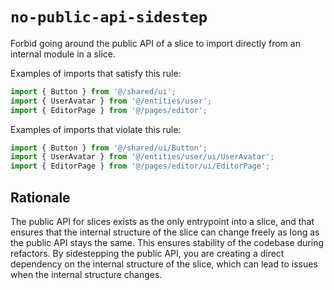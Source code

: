 # `no-public-api-sidestep`

Forbid going around the public API of a slice to import directly from an internal module in a slice.

Examples of imports that satisfy this rule:

```ts
import { Button } from '@/shared/ui';
import { UserAvatar } from '@/entities/user';
import { EditorPage } from '@/pages/editor';
```

Examples of imports that violate this rule:

```ts
import { Button } from '@/shared/ui/Button';
import { UserAvatar } from '@/entities/user/ui/UserAvatar';
import { EditorPage } from '@/pages/editor/ui/EditorPage';
```

## Rationale

The public API for slices exists as the only entrypoint into a slice, and that ensures that the internal structure of the slice can change freely as long as the public API stays the same. This ensures stability of the codebase during refactors. By sidestepping the public API, you are creating a direct dependency on the internal structure of the slice, which can lead to issues when the internal structure changes.
